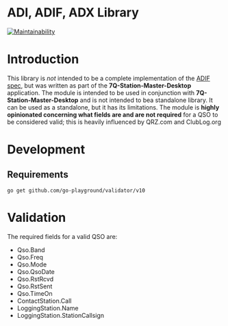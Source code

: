 # ADI, ADIF, ADX Library

[![Maintainability](https://api.codeclimate.com/v1/badges/cccdec9522213a066d25/maintainability)](https://codeclimate.com/github/ColonelBlimp/adif/maintainability)

# Introduction
This library is *not* intended to be a complete implementation of the [ADIF spec](https://www.adif.org/), but was written
as part of the **7Q-Station-Master-Desktop** application. The module is intended to be used in conjunction with
**7Q-Station-Master-Desktop** and is not intended to bea standalone library. It can be used as a standalone,
but it has its limitations. The module is **highly opinionated concerning what fields are and are not required**
for a QSO to be considered valid; this is heavily influenced by QRZ.com and ClubLog.org

# Development

## Requirements

```
go get github.com/go-playground/validator/v10
```

# Validation
The required fields for a valid QSO are:

- Qso.Band
- Qso.Freq
- Qso.Mode
- Qso.QsoDate
- Qso.RstRcvd
- Qso.RstSent
- Qso.TimeOn
- ContactStation.Call
- LoggingStation.Name
- LoggingStation.StationCallsign
